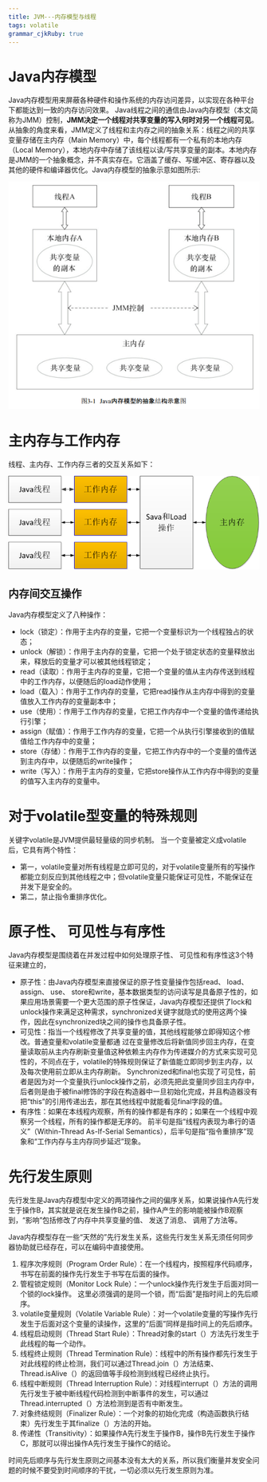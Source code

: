 ```yaml
---
title: JVM---内存模型与线程
tags: volatile
grammar_cjkRuby: true
---
```

# Java内存模型
Java内存模型用来屏蔽各种硬件和操作系统的内存访问差异，以实现在各种平台下都能达到一致的内存访问效果。
Java线程之间的通信由Java内存模型（本文简称为JMM）控制，**JMM决定一个线程对共享变量的写入何时对另一个线程可见**。从抽象的角度来看，JMM定义了线程和主内存之间的抽象关系：线程之间的共享变量存储在主内存（Main Memory）中，每个线程都有一个私有的本地内存（Local Memory），本地内存中存储了该线程以读/写共享变量的副本。本地内存是JMM的一个抽象概念，并不真实存在。它涵盖了缓存、写缓冲区、寄存器以及其他的硬件和编译器优化。Java内存模型的抽象示意如图所示:

![enter description here][1]
# 主内存与工作内存
线程、主内存、工作内存三者的交互关系如下：

![enter description here][2]
## 内存间交互操作
Java内存模型定义了八种操作：

 - lock（锁定）：作用于主内存的变量，它把一个变量标识为一个线程独占的状态；
 - unlock（解锁）：作用于主内存的变量，它把一个处于锁定状态的变量释放出来，释放后的变量才可以被其他线程锁定；
 - read（读取）：作用于主内存的变量，它把一个变量的值从主内存传送到线程中的工作内存，以便随后的load动作使用；
 - load（载入）：作用于工作内存的变量，它把read操作从主内存中得到的变量值放入工作内存的变量副本中；
 - use（使用）：作用于工作内存的变量，它把工作内存中一个变量的值传递给执行引擎；
 - assign（赋值）：作用于工作内存的变量，它把一个从执行引擎接收到的值赋值给工作内存中的变量；
 - store（存储）：作用于工作内存的变量，它把工作内存中的一个变量的值传送到主内存中，以便随后的write操作；
 - write（写入）：作用于主内存的变量，它把store操作从工作内存中得到的变量的值写入主内存的变量中。

# 对于volatile型变量的特殊规则
关键字volatile是JVM提供最轻量级的同步机制。
当一个变量被定义成volatile后，它具有两个特性：

 - 第一，volatile变量对所有线程是立即可见的，对于volatile变量所有的写操作都能立刻反应到其他线程之中；但volatile变量只能保证可见性，不能保证在并发下是安全的。
 - 第二，禁止指令重排序优化。

# 原子性、 可见性与有序性
Java内存模型是围绕着在并发过程中如何处理原子性、 可见性和有序性这3个特征来建立的， 

 - 原子性：由Java内存模型来直接保证的原子性变量操作包括read、 load、assign、 use、
   store和write，基本数据类型的访问读写是具备原子性的，如果应用场景需要一个更大范围的原子性保证，Java内存模型还提供了lock和unlock操作来满足这种需求，synchronized关键字就隐式的使用这两个操作，因此在synchronized块之间的操作也具备原子性。
 - 可见性：指当一个线程修改了共享变量的值，其他线程能够立即得知这个修改。普通变量和volatile变量都通 
   过在变量修改后将新值同步回主内存，在变量读取前从主内存刷新变量值这种依赖主内存作为传递媒介的方式来实现可见性的，不同点在于，volatile的特殊规则保证了新值能立即同步到主内存，以及每次使用前立即从主内存刷新。
   Synchronized和final也实现了可见性，前者是因为对一个变量执行unlock操作之前，必须先把此变量同步回主内存中，后者则是由于被final修饰的字段在构造器中一旦初始化完成，并且构造器没有把“this”的引用传递出去，那在其他线程中就能看见final字段的值。
 - 有序性：如果在本线程内观察，所有的操作都是有序的；如果在一个线程中观察另一个线程，所有的操作都是无序的。
   前半句是指“线程内表现为串行的语义”（Within-Thread As-If-Serial Semantics），后半句是指“指令重排序”现象和“工作内存与主内存同步延迟”现象。
#  先行发生原则
先行发生是Java内存模型中定义的两项操作之间的偏序关系，如果说操作A先行发生于操作B，其实就是说在发生操作B之前，操作A产生的影响能被操作B观察到，“影响”包括修改了内存中共享变量的值、 发送了消息、 调用了方法等。 

Java内存模型存在一些“天然的”先行发生关系，这些先行发生关系无须任何同步器协助就已经存在，可以在编码中直接使用。 

 1. 程序次序规则（Program Order Rule）：在一个线程内，按照程序代码顺序，书写在前面的操作先行发生于书写在后面的操作。 
 2. 管程锁定规则（Monitor Lock Rule）：一个unlock操作先行发生于后面对同一个锁的lock操作。 这里必须强调的是同一个锁，而“后面”是指时间上的先后顺序。 
 3. volatile变量规则（Volatile Variable Rule）：对一个volatile变量的写操作先行发生于后面对这个变量的读操作，这里的“后面”同样是指时间上的先后顺序。 
 4. 线程启动规则（Thread Start Rule）：Thread对象的start（）方法先行发生于此线程的每一个动作。 
 5. 线程终止规则（Thread Termination Rule）：线程中的所有操作都先行发生于对此线程的终止检测，我们可以通过Thread.join（）方法结束、 Thread.isAlive（）的返回值等手段检测到线程已经终止执行。 
 6. 线程中断规则（Thread Interruption Rule）：对线程interrupt（）方法的调用先行发生于被中断线程代码检测到中断事件的发生，可以通过Thread.interrupted（）方法检测到是否有中断发生。 
 7. 对象终结规则（Finalizer Rule）：一个对象的初始化完成（构造函数执行结束）先行发生于其finalize（）方法的开始。 
 8. 传递性（Transitivity）：如果操作A先行发生于操作B，操作B先行发生于操作C，那就可以得出操作A先行发生于操作C的结论。 

时间先后顺序与先行发生原则之间基本没有太大的关系，所以我们衡量并发安全问题的时候不要受到时间顺序的干扰，一切必须以先行发生原则为准。


  [1]: ./images/jmm%E6%A8%A1%E5%9E%8B.PNG "jmm模型"
  [2]: ./images/jvm-%E4%B8%BB%E5%86%85%E5%AD%98%E5%B7%A5%E4%BD%9C%E5%86%85%E5%AD%98.png "jvm-主内存工作内存"